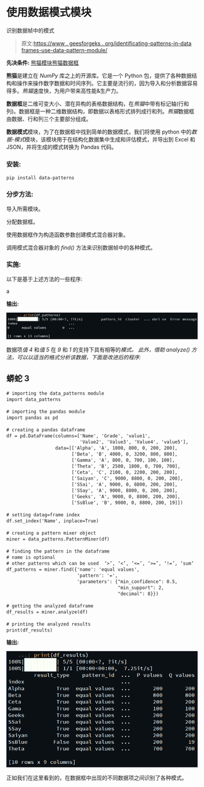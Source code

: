 # 使用数据模式模块

识别数据帧中的模式

> 原文:[https://www . geesforgeks . org/identificating-patterns-in-data frames-use-data-pattern-module/](https://www.geeksforgeeks.org/identifying-patterns-in-dataframes-using-data-pattern-module/)

**先决条件:** [熊猫模块](https://www.geeksforgeeks.org/pandas-tutorial/)[熊猫数据框](https://www.geeksforgeeks.org/python-pandas-dataframe/)

**熊猫**是建立在 *NumPy* 库之上的开源库。它是一个 Python 包，提供了各种数据结构和操作来操作数字数据和时间序列。它主要是流行的，因为导入和分析数据容易得多。*熊猫*速度快，为用户带来高性能&生产力。

**数据框**是二维可变大小、潜在异构的表格数据结构，在*熊猫*中带有标记轴(行和列)。数据框是一种二维数据结构，即数据以表格形式排列成行和列。*熊猫*数据框由数据、行和列三个主要部分组成。

**数据模式**模块，为了在数据框中找到简单的数据模式，我们将使用 python 中的*数据-模式*模块，该模块用于在结构化数据集中生成和评估模式，并导出到 Excel 和 JSON，并将生成的模式转换为 Pandas 代码。

### 安装:

```
pip install data-patterns
```

### **分步方法:**

导入所需模块。

分配数据框。

使用数据框作为构造函数参数创建模式混合器对象。

调用模式混合器对象的 *find()* 方法来识别数据帧中的各种模式。

### 实施:

以下是基于上述方法的一些程序:

a

**输出:**

![](img/d1f795468fd7f04d0c18ec14f0a4b206.png)

数据项*值 4* 和*值 5* 在 *9* 和 *1* 的支持下具有相等的*模式。
此外，借助 *analyze()* 方法，可以以适当的格式分析该数据，下面是改进后的程序:*

## 蟒蛇 3

```
# importing the data_patterns module
import data_patterns

# importing the pandas module
import pandas as pd

# creating a pandas dataframe
df = pd.DataFrame(columns=['Name', 'Grade', 'value1',
                           'Value2', 'Value3', 'Value4', 'value5'],
                  data=[['Alpha', 'A', 1000, 800, 0, 200, 200],
                        ['Beta', 'B', 4000, 0, 3200, 800, 800],
                        ['Gamma', 'A', 800, 0, 700, 100, 100],
                        ['Theta', 'B', 2500, 1800, 0, 700, 700],
                        ['Ceta', 'C', 2100, 0, 2200, 200, 200],
                        ['Saiyan', 'C', 9000, 8800, 0, 200, 200],
                        ['SSai', 'A', 9000, 0, 8800, 200, 200],
                        ['SSay', 'A', 9000, 8800, 0, 200, 200],
                        ['Geeks', 'A', 9000, 0, 8800, 200, 200],
                        ['SsBlue', 'B', 9000, 0, 8800, 200, 19]])

# setting datag=frame index
df.set_index('Name', inplace=True)

# creating a pattern mixer object
miner = data_patterns.PatternMiner(df)

# finding the pattern in the dataframe
# name is optional
# other patterns which can be used  ‘>’, ‘<’, ‘<=’, ‘>=’, ‘!=’, ‘sum’
df_patterns = miner.find({'name': 'equal values',
                          'pattern': '=',
                          'parameters': {"min_confidence": 0.5,
                                         "min_support": 2,
                                         "decimal": 8}})

# getting the analyzed dataframe
df_results = miner.analyze(df)

# printing the analyzed results
print(df_results)
```

**输出:**

![](img/8432d685b793e65e8715f8eaff931604.png)

正如我们在这里看到的，在数据框中出现的不同数据项之间识别了各种模式。
